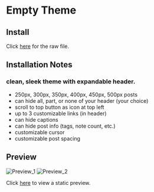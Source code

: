 # Empty Theme
## Install
Click [here](http://raw.githubusercontent.com/chynu/tumblr-themes/master/themes/empty/index.html) for the raw file.

## Installation Notes

### clean, sleek theme with expandable header.
 - 250px, 300px, 350px, 400px, 450px, 500px posts
 - can hide all, part, or none of your header (your choice)
 - scroll to top button as icon at top left
 - up to 3 customizable links (in header)
 - can hide captions
 - can hide post info (tags, note count, etc.)
 - customizable cursor
 - customizable post spacing


## Preview
![Preview_1](http://68.media.tumblr.com/0f0915c8608002adb1cfc7e2d5c3a226/tumblr_nytgeiu1BV1uwmg08o2_1280.gif)
![Preview_2](http://68.media.tumblr.com/566cbb020a4cbe82fbe611989c794ae9/tumblr_nytgeiu1BV1uwmg08o1_1280.gif)

Click [here](http://htmlpreview.github.io/?https://github.com/chynu/tumblr-themes/blob/master/themes/empty/preview.html) to view a static preview.